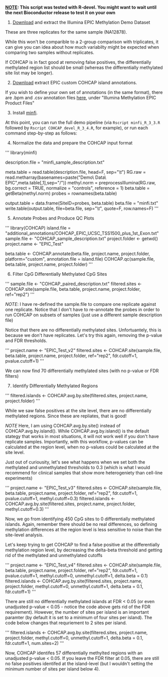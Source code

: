 **<u>NOTE</u>: This script was tested with R-devel.  You might want to wait until the next Bioconductor release to test it on your own**

1) [Download](ftp://webdata2:webdata2@ussd-ftp.illumina.com/downloads/productfiles/methylationEPIC/infinium-methylationepic-demo-dataset.zip) and extract the Illumina EPIC Methylation Demo Dataset

These are three replicates for the same sample (NA12878).

While this won't be comparible to a 2-group comparison with triplicates, it can give you can idea about how much variabilty might be expected when comparing two samples without replicates.

If COHCAP is in fact good at removing false positives, the differentially methylated region list should be small (whereas the differentially methylated site list may be longer).

2) [Download](https://sourceforge.net/projects/cohcap/files/additional_Bioconductor_annotations.zip/download) extract EPIC custom COHCAP island annotations.

If you wish to define your own set of annotations (in the same format), there are .bpm and .csv annotation files [here](http://support.illumina.com/array/array_kits/infinium-methylationepic-beadchip-kit/downloads.html), under "Illumina Methylation EPIC Product Files"

3) Install [minfi](http://bioconductor.org/packages/release/bioc/html/minfi.html).

At this point, you can run the full demo pipeline (via `Rscript minfi_R_3_3.R` followed by `Rscript COHCAP_devel_R_3_4.R`, for example), or run each command step-by-step as follows:

4) Normalize the data and prepare the COHCAP input format

'''
library(minfi)

description.file = "minfi_sample_description.txt"

meta.table = read.table(description.file, head=F, sep="\t")
RG.raw = read.metharray(basenames=paste("Demo\ Data\ EPIC",meta.table[,1],sep="/"))
methyl.norm = preprocessIllumina(RG.raw, bg.correct = TRUE, normalize = "controls", reference = 1)
beta.table = getBeta(methyl.norm)
probes = rownames(beta.table)

output.table = data.frame(SiteID=probes, beta.table)
beta.file = "minfi.txt"
write.table(output.table, file=beta.file, sep="\t", quote=F, row.names=F)
'''

5) Annotate Probes and Produce QC Plots

'''
library(COHCAP)
island.file = "additional_annotations/COHCAP_EPIC_UCSC_TSS1500_plus_1st_Exon.txt"
sample.file <- "COHCAP_sample_description.txt"
project.folder <- getwd()
project.name <- "EPIC_Test"

beta.table <- COHCAP.annotate(beta.file, project.name, project.folder, platform="custom", annotation.file = island.file)
COHCAP.qc(sample.file, beta.table, project.name, project.folder)
'''

6) Filter CpG Differentially Methylated CpG Sites

'''
sample.file <- "COHCAP_paired_description.txt"
filtered.sites <- COHCAP.site(sample.file, beta.table, project.name, project.folder, ref="rep2")
'''

*NOTE*: I have re-defined the sample.file to compare one replicate against one replicate.  Notice that I don't have to re-annotate the probes in order to run COHCAP on subsets of samples (just use a different sample description file)

Notice that there are no differentially methylated sites.  Unfortuantely, this is because we don't have replicates.  Let's try this again, removing the p-value and FDR thresholds.

'''
project.name <- "EPIC_Test_v2"
filtered.sites <- COHCAP.site(sample.file, beta.table, project.name, project.folder, ref="rep2", fdr.cutoff=1, pvalue.cutoff=1)
'''

We can now find 70 differentially methylated sites (with no p-value or FDR filters)

7) Identify Differentially Methylated Regions

'''
filtered.islands <- COHCAP.avg.by.site(filtered.sites, project.name, project.folder)
'''

While we saw false positives at the site level, there are no differentially methylated regions.  Since these are repliates, that is good!

*NOTE* Here, I am using COHCAP.avg.by.site() instead of COHCAP.avg.by.island().  While COHCAP.avg.by.island() is the default stategy that works in most situations, it will not work well if you don't have replicate samples.  Importantly, with this workflow, p-values can be calculated at the region level, when no p-values could be calculated at the site level.


Just out of curiousity, let's see what happens when we set both the methylated and unmethylated thresholds to 0.3 (which is what I would recommend for clinical samples that show more heterogeniety than cell-line experiments)

'''
project.name <- "EPIC_Test_v3"
filtered.sites <- COHCAP.site(sample.file, beta.table, project.name, project.folder, ref="rep2", fdr.cutoff=1, pvalue.cutoff=1, methyl.cutoff=0.3)
filtered.islands <- COHCAP.avg.by.site(filtered.sites, project.name, project.folder, methyl.cutoff=0.3)
'''

Now, we go from identifying 450 CpG sites to 0 differentially methylated islands.  Again, remember there should be no real differences, so defining methylation differences at the region level is less sensitive to noise than the site-level analysis.

Let's keep trying to get COHCAP to find a false positive at the differentially methylation region level, by decreasing the delta-beta threshold and getting rid of the methylated and unmethylated cutoffs

'''
project.name <- "EPIC_Test_v4"
filtered.sites <- COHCAP.site(sample.file, beta.table, project.name, project.folder, ref="rep2", fdr.cutoff=1, pvalue.cutoff=1, methyl.cutoff=0, unmethyl.cutoff=1, delta.beta = 0.1)
filtered.islands <- COHCAP.avg.by.site(filtered.sites, project.name, project.folder, methyl.cutoff=0, unmethyl.cutoff=1, delta.beta = 0.1, fdr.cutoff=1)
'''

There are still no differentially methylated islands at FDR < 0.05 (or even unadjusted p-value < 0.05 - notice the code above gets rid of the FDR requirement).  However, the number of sites per island is an important paramter (by default it is set to a minimum of four sites per island).  The code below changes that requriement to 2 sites per island.

'''
filtered.islands <- COHCAP.avg.by.site(filtered.sites, project.name, project.folder, methyl.cutoff=0, unmethyl.cutoff=1, delta.beta = 0.1, fdr.cutoff=1, num.sites=2)
'''

Now, COHCAP identifes 57 differentially methylted regions with an unadjusted p-value < 0.05.  If you leave the FDR filter at 0.05, there are still no false positives identifed at the island-level (but I wouldn't setting the minimum number of sites per island below 4).
